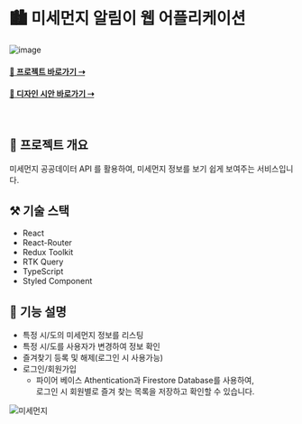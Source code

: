 # 🏙 미세먼지 알림이 웹 어플리케이션

![image](https://user-images.githubusercontent.com/52659692/207253486-dcde6dc0-bdb2-423a-9073-282329401d1c.png)

#### [📱 프로젝트 바로가기 ⇢](https://cute-churros-be3863.netlify.app/)
#### [🎨 디자인 시안 바로가기 ⇢](https://www.figma.com/file/d0tQww1XWkOMKGgoYjS5lp/Untitled?node-id=0%3A1&t=i09qcfPu9LCsdLk6-1)
<br />

## 📝 프로젝트 개요
미세먼지 공공데이터 API 를 활용하여, 미세먼지 정보를 보기 쉽게 보여주는 서비스입니다.

## ⚒ 기술 스택
- React
- React-Router
- Redux Toolkit
- RTK Query
- TypeScript
- Styled Component

## 📄 기능 설명
- 특정 시/도의 미세먼지 정보를 리스팅
- 특정 시/도를 사용자가 변경하여 정보 확인
- 즐겨찾기 등록 및 해제(로그인 시 사용가능)
- 로그인/회원가입
  - 파이어 베이스 Athentication과 Firestore Database를 사용하여,<br />
  로그인 시 회원별로 즐겨 찾는 목록을 저장하고 확인할 수 있습니다.

![미세먼지](https://user-images.githubusercontent.com/52659692/218308480-f9630f40-a313-4507-9326-96f502bd33c8.gif)

